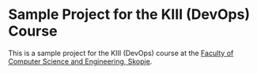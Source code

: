 # Sample Project for the KIII (DevOps) Course

This is a sample project for the KIII (DevOps) course at the [Faculty of Computer Science and Engineering, Skopje](https://finki.ukim.mk). 
